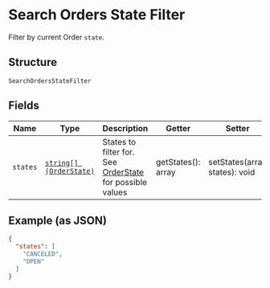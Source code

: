 
# Search Orders State Filter

Filter by current Order `state`.

## Structure

`SearchOrdersStateFilter`

## Fields

| Name | Type | Description | Getter | Setter |
|  --- | --- | --- | --- | --- |
| `states` | [`string[] (OrderState)`](/doc/models/order-state.md) | States to filter for.<br>See [OrderState](#type-orderstate) for possible values | getStates(): array | setStates(array states): void |

## Example (as JSON)

```json
{
  "states": [
    "CANCELED",
    "OPEN"
  ]
}
```

